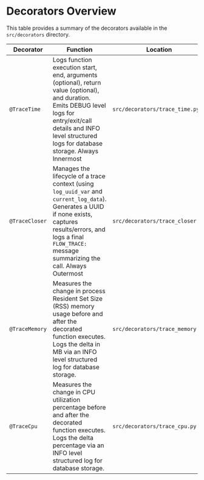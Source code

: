 # Decorators Overview

This table provides a summary of the decorators available in the `src/decorators` directory.

| Decorator      | Function                                                                                                                                                                                             | Location                        |
|----------------|------------------------------------------------------------------------------------------------------------------------------------------------------------------------------------------------------|--------------------------------|
| `@TraceTime`   | Logs function execution start, end, arguments (optional), return value (optional), and duration. Emits DEBUG level logs for entry/exit/call details and INFO level structured logs for database storage. Always Innermost | `src/decorators/trace_time.py` |
| `@TraceCloser` | Manages the lifecycle of a trace context (using `log_uuid_var` and `current_log_data`). Generates a UUID if none exists, captures results/errors, and logs a final `FLOW_TRACE:` message summarizing the call. Always Outermost | `src/decorators/trace_closer.py` |
| `@TraceMemory` | Measures the change in process Resident Set Size (RSS) memory usage before and after the decorated function executes. Logs the delta in MB via an INFO level structured log for database storage.        | `src/decorators/trace_memory.py` |
| `@TraceCpu`    | Measures the change in CPU utilization percentage before and after the decorated function executes. Logs the delta percentage via an INFO level structured log for database storage.                 | `src/decorators/trace_cpu.py`  | 